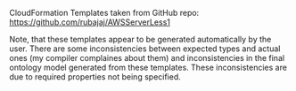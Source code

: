 CloudFormation Templates taken from GitHub repo:
https://github.com/rubajaj/AWSServerLess1

Note, that these templates appear to be generated automatically by the
user. 
There are some inconsistencies between expected types and actual ones
(my compiler complaines about them) and inconsistencies in the final
ontology model generated from these templates.
These inconsistencies are due to required properties not being specified. 
